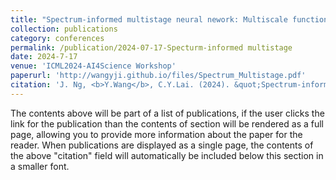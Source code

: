 ```yaml
---
title: "Spectrum-informed multistage neural nework: Multiscale function approximator of machine precision"
collection: publications
category: conferences
permalink: /publication/2024-07-17-Specturm-informed multistage
date: 2024-7-17
venue: 'ICML2024-AI4Science Workshop'
paperurl: 'http://wangyji.github.io/files/Spectrum_Multistage.pdf'
citation: 'J. Ng, <b>Y.Wang</b>, C.Y.Lai. (2024). &quot;Spectrum-informed multistage neural nework: Multiscale function approximator of machine precision.&quot; <i>ICML2024-AI4Science Workshop</i>.'
---
```


The contents above will be part of a list of publications, if the user clicks the link for the publication than the contents of section will be rendered as a full page, allowing you to provide more information about the paper for the reader. When publications are displayed as a single page, the contents of the above "citation" field will automatically be included below this section in a smaller font.
